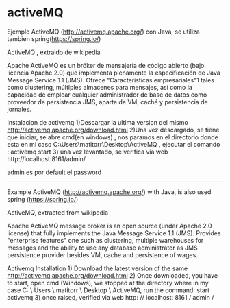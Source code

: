 # activeMQ
Ejemplo ActiveMQ (http://activemq.apache.org/) con Java, se utiliza tambien spring(https://spring.io/)

ActiveMQ , extraido de wikipedia

Apache ActiveMQ es un bróker de mensajería de código abierto (bajo licencia Apache 2.0) que implementa plenamente
la especificación de Java Message Service 1.1 (JMS). Ofrece "Características empresariales"1 tales como clustering,
múltiples almacenes para mensajes, así como la capacidad de emplear cualquier administrador de base de datos como proveedor 
de persistencia JMS, aparte de VM, caché y persistencia de jornales.

Instalacion de activemq
  1)Descargar la ultima version del mismo http://activemq.apache.org/download.html
  2)Una vez descargado, se tiene que iniciar, se abre cmd(en windows) , nos paramos en el directorio donde esta
  en mi caso C:\Users\matitorr\Desktop\ActiveMQ , ejecutar el comando : activemq start
  3) una vez levantado, se verifica via web http://localhost:8161/admin/  
  
  admin es por default el password
  
  -----------------------------------
  
Example ActiveMQ (http://activemq.apache.org/) with Java, is also used spring (https://spring.io/)

ActiveMQ, extracted from wikipedia

Apache ActiveMQ message broker is an open source (under Apache 2.0 license) that fully implements the Java Message Service 1.1 (JMS). Provides "enterprise features" one such as clustering, multiple warehouses for messages and the ability to use any database administrator as JMS persistence provider besides VM, cache and persistence of wages.

Activemq Installation 1) Download the latest version of the same http://activemq.apache.org/download.html 2) Once downloaded, you have to start, open cmd (Windows), we stopped at the directory where in my case C: \ Users \ matitorr \ Desktop \ ActiveMQ, run the command: start activemq 3) once raised, verified via web http: // localhost: 8161 / admin /
  
  
  
